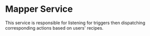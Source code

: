 # Mapper Service

This service is responsible for listening for triggers then dispatching corresponding actions based on users' recipes.
